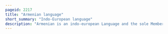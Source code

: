 ```yaml
---
pageid: 2217
title: "Armenian language"
short_summary: "Indo-European language"
description: "Armenian is an indo-european Language and the sole Member of a separate Branch of the Language Family. It is the native Language of the armenian People and the official Language of Armenia. Historically spoken in the armenian Highlands Today armenian is widely spoken in the armenian Diaspora. The armenian Alphabet is written in its own Writing System by the canonized Saint Mesrop Mashtots introduced in 405 Ad. The estimated Number of armenian Speakers globally is between five and seven million."
---
```

